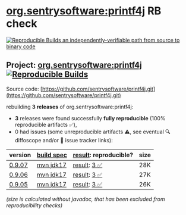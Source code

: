 [org.sentrysoftware:printf4j](https://central.sonatype.com/artifact/org.sentrysoftware/printf4j/versions) RB check
=======

[![Reproducible Builds](https://reproducible-builds.org/images/logos/rb.svg) an independently-verifiable path from source to binary code](https://reproducible-builds.org/)

## Project: [org.sentrysoftware:printf4j](https://central.sonatype.com/artifact/org.sentrysoftware/printf4j/versions) [![Reproducible Builds](https://img.shields.io/endpoint?url=https://raw.githubusercontent.com/jvm-repo-rebuild/reproducible-central/master/content/org/sentrysoftware/printf4j/badge.json)](https://github.com/jvm-repo-rebuild/reproducible-central/blob/master/content/org/sentrysoftware/printf4j/README.md)

Source code: [https://github.com/sentrysoftware/printf4j.git](https://github.com/sentrysoftware/printf4j.git)

rebuilding **3 releases** of org.sentrysoftware:printf4j:
- **3** releases were found successfully **fully reproducible** (100% reproducible artifacts :white_check_mark:),
- 0 had issues (some unreproducible artifacts :warning:, see eventual :mag: diffoscope and/or :memo: issue tracker links):

| version | [build spec](/BUILDSPEC.md) | [result](https://reproducible-builds.org/docs/jvm/): reproducible? | size |
| -- | --------- | ------ | -- |
| [0.9.07](https://central.sonatype.com/artifact/org.sentrysoftware/printf4j/0.9.07/pom) | [mvn jdk17](printf4j-0.9.07.buildspec) | [result](printf4j-0.9.07.buildinfo): [3 :white_check_mark: ](printf4j-0.9.07.buildcompare) | 28K |
| [0.9.06](https://central.sonatype.com/artifact/org.sentrysoftware/printf4j/0.9.06/pom) | [mvn jdk17](printf4j-0.9.06.buildspec) | [result](printf4j-0.9.06.buildinfo): [3 :white_check_mark: ](printf4j-0.9.06.buildcompare) | 27K |
| [0.9.05](https://central.sonatype.com/artifact/org.sentrysoftware/printf4j/0.9.05/pom) | [mvn jdk17](printf4j-0.9.05.buildspec) | [result](printf4j-0.9.05.buildinfo): [3 :white_check_mark: ](printf4j-0.9.05.buildcompare) | 26K |

<i>(size is calculated without javadoc, that has been excluded from reproducibility checks)</i>
